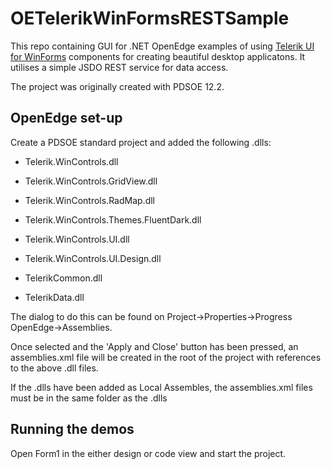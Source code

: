 # OETelerikWinFormsRESTSample

 This repo containing GUI for .NET OpenEdge examples of using [Telerik UI for WinForms](https://www.telerik.com/products/winforms.aspx) components for creating beautiful desktop applicatons.
 It utilises a simple JSDO REST service for data access. 

 The project was originally created with PDSOE 12.2.


## OpenEdge set-up

 Create a PDSOE standard project and added the following .dlls:

 * Telerik.WinControls.dll

 * Telerik.WinControls.GridView.dll
 
 * Telerik.WinControls.RadMap.dll
 
 * Telerik.WinControls.Themes.FluentDark.dll
 
 * Telerik.WinControls.UI.dll
 
 * Telerik.WinControls.UI.Design.dll
 
 * TelerikCommon.dll
 
 * TelerikData.dll

 The dialog to do this can be found on Project->Properties->Progress OpenEdge->Assemblies.

 Once selected and the 'Apply and Close' button has been pressed, an assemblies.xml file will be created in the root of the project with references to the above .dll files.

 If the .dlls have been added as Local Assembles, the assemblies.xml files must be in the same folder as the .dlls


## Running the demos

 Open Form1 in the either design or code view and start the project.

